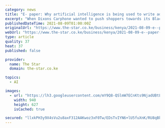 ```yaml
---
category: news
title: "E- paper: Why artificial intelligence is being used to write adverts"
excerpt: "When Dixons Carphone wanted to push shoppers towards its Black Friday sale, the company turned to Artificial Intelligence (AI) software and got the winning line \"The time is now\". Saul Lopes, head of customer marketing at Dixons Carphone,"
publishedDateTime: 2021-08-09T01:00:00Z
originalUrl: "https://www.the-star.co.ke/business/kenya/2021-08-09-e--paper-why-artificial-intelligence-is-being-used-to-write-adverts/"
webUrl: "https://www.the-star.co.ke/business/kenya/2021-08-09-e--paper-why-artificial-intelligence-is-being-used-to-write-adverts/"
type: article
quality: 37
heat: 37
published: false

provider:
  name: The Star
  domain: the-star.co.ke

topics:
  - AI

images:
  - url: "https://lh3.googleusercontent.com/mY9Q8-QSlmW7ECnKts9NjadUBtLFxsNY3MYysA8rcN4cggFcCsCKIrPWdvjV2_YCDkE2uOvVF1_67kuLilLInPU2xdo=s1000"
    width: 940
    height: 627
    isCached: true

secured: "llxkPH3y9X4sVu2u8axF312AAKwoz3xF0Tw/EDsTvIYN6+lU5fuXnK/RU8qBk3Ia+1Z7U9Xtat7kWTXsvM9kMBzp3QDxRcUITXmUkUAifjBQj8MIkyR+stV+Ruevt9d5jbgV2FWlhK0ej+Lm19D0q92Yzr4qATuoGnSzh2Dchd/moVPMiqm3olK4PJKfUtwL32CLOF1dYu+00GUs13x2ELrb40dQdw7qzDSqx9wpppKlFJx7rF2WOvVJexvbToXSdtry9FqP7OcKZLrV4x6ELGNpJlmkjrJrYQjt0L0FMz4Mt4byhrDod9r+Bu2lfFYdDS+zTUaG/iRUUb6ALM5C4UEIIDqyeReYLntFDJn7QVE=;dIzXg02k1fMfQ1Teirr2Bg=="
---
```


